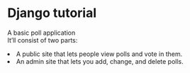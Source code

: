 # Django tutorial
A basic poll application<br>
It’ll consist of two parts:
<li>A public site that lets people view polls and vote in them.</li>
<li>An admin site that lets you add, change, and delete polls.</li>
